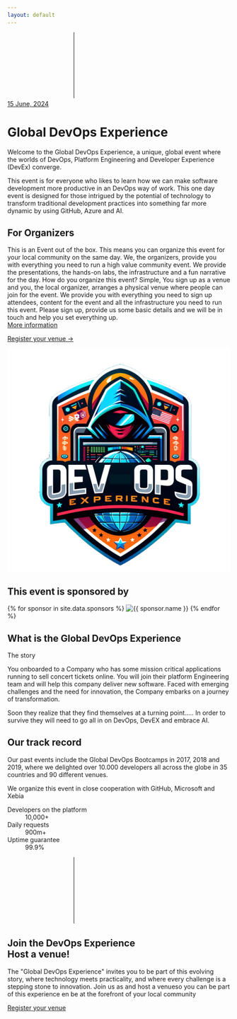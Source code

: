 ```yaml
---
layout: default
---
```


<div class="bg-gray-900">
    <main>
      <!-- Hero section -->
      <div class="relative isolate overflow-hidden">
        <svg class="absolute inset-0 -z-10 h-full w-full stroke-white/10 [mask-image:radial-gradient(100%_100%_at_top_right,white,transparent)]" aria-hidden="true">
          <defs>
            <pattern id="983e3e4c-de6d-4c3f-8d64-b9761d1534cc" width="200" height="200" x="50%" y="-1" patternUnits="userSpaceOnUse">
              <path d="M.5 200V.5H200" fill="none" />
            </pattern>
          </defs>
          <svg x="50%" y="-1" class="overflow-visible fill-gray-800/20">
            <path d="M-200 0h201v201h-201Z M600 0h201v201h-201Z M-400 600h201v201h-201Z M200 800h201v201h-201Z" stroke-width="0" />
          </svg>
          <rect width="100%" height="100%" stroke-width="0" fill="url(#983e3e4c-de6d-4c3f-8d64-b9761d1534cc)" />
        </svg>
        <div class="absolute left-[calc(50%-4rem)] top-10 -z-10 transform-gpu blur-3xl sm:left-[calc(50%-18rem)] lg:left-48 lg:top-[calc(50%-30rem)] xl:left-[calc(50%-24rem)]" aria-hidden="true">
          <div class="aspect-[1108/632] w-[69.25rem] bg-gradient-to-r from-[#80caff] to-[#4f46e5] opacity-20" style="clip-path: polygon(73.6% 51.7%, 91.7% 11.8%, 100% 46.4%, 97.4% 82.2%, 92.5% 84.9%, 75.7% 64%, 55.3% 47.5%, 46.5% 49.4%, 45% 62.9%, 50.3% 87.2%, 21.3% 64.1%, 0.1% 100%, 5.4% 51.1%, 21.4% 63.9%, 58.9% 0.2%, 73.6% 51.7%)"></div>
        </div>
        <div class="mx-auto max-w-7xl px-6 pb-24 pt-10 sm:pb-40 lg:flex lg:px-8 lg:pt-40">
          <div class="mx-auto max-w-2xl flex-shrink-0 lg:mx-0 lg:max-w-xl lg:pt-8">           
            <div class="mt-24 sm:mt-32 lg:mt-16">
              <a href="#" class="inline-flex space-x-6">
                <span class="rounded-full bg-indigo-500/10 px-3 py-1 text-sm font-semibold leading-6 text-indigo-400 ring-1 ring-inset ring-indigo-500/20">15 June, 2024</span>                
              </a>
            </div>
            <h1 class="mt-10 text-4xl font-bold tracking-tight text-white sm:text-6xl">Global DevOps Experience</h1>
            <p class="mt-6 text-lg leading-8 text-gray-300">Welcome to the <span class="font-bold tracking-tight text-white">Global DevOps Experience</span>, a unique, global event where the worlds of DevOps, Platform Engineering and Developer Experience (DevEx) converge. </p>
             <p class="mt-6 text-lg leading-8 text-gray-300">This event is for everyone who likes to learn how we can make software development more productive in an DevOps way of work. This one day event is designed for those intrigued by the potential of technology to transform traditional development practices into something far more dynamic by using GitHub, Azure and AI.</p>
             <h2 class="text-center text-lg font-semibold leading-8 text-white">For Organizers
             </h2>
             This is an Event out of the box. This means you can organize this event for your local community on the same day. We, the organizers, provide you with everything you need to run a high value community event. We provide the presentations, the hands-on labs, the infrastructure and a fun narrative for the day. How do you organize this event? Simple, You sign up as a venue and you, the local organizer, arranges a physical venue where people can join for the event. We provide you with everything you need to sign up attendees, content for the event and all the infrastructure you need to run this event. Please sign up, provide us some basic details and we will be in touch and help you set everything up. 
             <div class="mt-10 flex items-center gap-x-6">
              <a href="#more" class="rounded-md bg-indigo-500 px-3.5 py-2.5 text-sm font-semibold text-white shadow-sm hover:bg-indigo-400 focus-visible:outline focus-visible:outline-2 focus-visible:outline-offset-2 focus-visible:outline-indigo-400">More information</a><p/>
              <a href="{{ '/register' | relative_url }}" class="text-sm font-semibold leading-6 text-white">Register your venue <span aria-hidden="true">→</span></a>
            </div>
          </div>
          <div class="mx-auto mt-16 flex max-w-2xl sm:mt-24 lg:ml-10 lg:mr-0 lg:mt-0 lg:max-w-none lg:flex-none xl:ml-32">
            <img class="h-120" src="images/Logo-trans.png" alt="Global DevOps Experience">
            <!-- <div class="max-w-3xl flex-none sm:max-w-5xl lg:max-w-none" id="globeContainer">               
            </div> -->
          </div>
        </div> 
      </div>
      <!-- Logo cloud -->
      <div class="mx-auto mt-8 max-w-7xl px-6 sm:mt-16 lg:px-8">
        <h2 class="text-center text-lg font-semibold leading-8 text-white">This event is sponsored by</h2>
        <div class="mx-auto mt-10 grid max-w-lg grid-cols-2 items-center gap-x-8 gap-y-10 sm:max-w-xl sm:grid-cols-2 sm:gap-x-10 lg:mx-0 lg:max-w-none lg:grid-cols-2">
          <!-- Loop through the site.data.sponsors -->
          {% for sponsor in site.data.sponsors %}
          <img class="col-span-2 max-h-12 w-full object-contain lg:col-span-1" src="{{ sponsor.logo }}" alt="{{ sponsor.name }}" width="158" height="48">
          {% endfor %}   
        </div>
      </div>
      <!-- Feature section -->
      <div class="mx-auto mt-32 max-w-7xl px-6 sm:mt-26 lg:px-8" id="more">
        <div class="mx-auto  text-center">
          <h2 class="text-base font-semibold leading-7 text-indigo-400">What is the Global DevOps Experience</h2>
          <p class="mt-2 text-3xl font-bold tracking-tight text-white sm:text-4xl">The story</p>
          <p class="mt-6 text-lg leading-8 text-gray-300 text-justify">You onboarded to a Company who has some mission critical applications running to sell concert tickets online. You will join their platform Engineering team and will help this company deliver new software. Faced with emerging challenges and the need for innovation, the Company embarks on a journey of transformation.</p>
          <p class="mt-6 text-lg leading-8 text-gray-300 text-justify">Soon they realize that they find themselves at a turning point..... In order to survive they will need to go all in on DevOps, DevEX and embrace AI.</p>
        </div>
      </div>
      <!-- Stats -->
      <div class="mx-auto mt-32 max-w-7xl px-6 sm:mt-26 lg:px-8">
        <div class="mx-auto max-w-2xl lg:mx-0 lg:max-w-xl">
          <h2 class="text-base font-semibold leading-8 text-indigo-400">Our track record</h2>
          <p class="mt-2 text-3xl font-bold tracking-tight text-white sm:text-4xl">Our past events include the Global DevOps Bootcamps in 2017, 2018 and 2019, where we delighted over 10.000 developers all across the globe in 35 countries and 90 different venues.</p>
          <p class="mt-6 text-lg leading-8 text-gray-300">We organize this event in close cooperation with GitHub, Microsoft and Xebia</p>
        </div>
        <dl class="mx-auto mt-16 grid max-w-2xl grid-cols-1 gap-x-8 gap-y-10 text-white sm:mt-20 sm:grid-cols-2 sm:gap-y-16 lg:mx-0 lg:max-w-none lg:grid-cols-4">
          <div class="flex flex-col gap-y-3 border-l border-white/10 pl-6">
            <dt class="text-sm leading-6">Developers on the platform</dt>
            <dd class="order-first text-3xl font-semibold tracking-tight">10,000+</dd>
          </div>
          <div class="flex flex-col gap-y-3 border-l border-white/10 pl-6">
            <dt class="text-sm leading-6">Daily requests</dt>
            <dd class="order-first text-3xl font-semibold tracking-tight">900m+</dd>
          </div>
          <div class="flex flex-col gap-y-3 border-l border-white/10 pl-6">
            <dt class="text-sm leading-6">Uptime guarantee</dt>
            <dd class="order-first text-3xl font-semibold tracking-tight">99.9%</dd>
          </div>
        </dl>
      </div>
      <!-- CTA section -->
      <div class="relative isolate mt-4 px-6 py-32 sm:mt-16 sm:py-40 lg:px-8">
        <svg class="absolute inset-0 -z-10 h-full w-full stroke-white/10 [mask-image:radial-gradient(100%_100%_at_top_right,white,transparent)]" aria-hidden="true">
          <defs>
            <pattern id="1d4240dd-898f-445f-932d-e2872fd12de3" width="200" height="200" x="50%" y="0" patternUnits="userSpaceOnUse">
              <path d="M.5 200V.5H200" fill="none" />
            </pattern>
          </defs>
          <svg x="50%" y="0" class="overflow-visible fill-gray-800/20">
            <path d="M-200 0h201v201h-201Z M600 0h201v201h-201Z M-400 600h201v201h-201Z M200 800h201v201h-201Z" stroke-width="0" />
          </svg>
          <rect width="100%" height="100%" stroke-width="0" fill="url(#1d4240dd-898f-445f-932d-e2872fd12de3)" />
        </svg>
        <div class="absolute inset-x-0 top-10 -z-10 flex transform-gpu justify-center overflow-hidden blur-3xl" aria-hidden="true">
          <div class="aspect-[1108/632] w-[69.25rem] flex-none bg-gradient-to-r from-[#80caff] to-[#4f46e5] opacity-20" style="clip-path: polygon(73.6% 51.7%, 91.7% 11.8%, 100% 46.4%, 97.4% 82.2%, 92.5% 84.9%, 75.7% 64%, 55.3% 47.5%, 46.5% 49.4%, 45% 62.9%, 50.3% 87.2%, 21.3% 64.1%, 0.1% 100%, 5.4% 51.1%, 21.4% 63.9%, 58.9% 0.2%, 73.6% 51.7%)"></div>
        </div>
        <div class="mx-auto max-w-7xl text-center px-6 sm:mt-26 lg:px-8">
          <h2 class="text-3xl font-bold tracking-tight text-white sm:text-4xl">Join the DevOps Experience<br>Host a venue!</h2>
          <p class="mx-auto mt-6  text-lg leading-8 text-justify text-gray-300">
The "Global DevOps Experience" invites you to be part of this evolving story, where technology meets practicality, and where every challenge is a stepping stone to innovation. Join us as and host a venueso you can be part of this experience en be at the forefront of your local community </p>
          <div class="mt-10 flex items-center justify-center gap-x-6">
            <a href="{{ '/register' | relative_url }}" class="rounded-md bg-white px-3.5 py-2.5 text-sm font-semibold text-gray-900 shadow-sm hover:bg-gray-100 focus-visible:outline focus-visible:outline-2 focus-visible:outline-offset-2 focus-visible:outline-white">Register your venue</a>
          </div>
        </div>
      </div>
    </main>
  
  
  </div>
  
  <!-- <script src="//unpkg.com/three"></script>
<!-- <script src="{{ '/assets/js/TrackballControls.js' | relative_url }}"></script> 
<script src="//unpkg.com/three-globe"></script>
<script src="{{ '/assets/js/globe.js' | relative_url }}"></script> -->